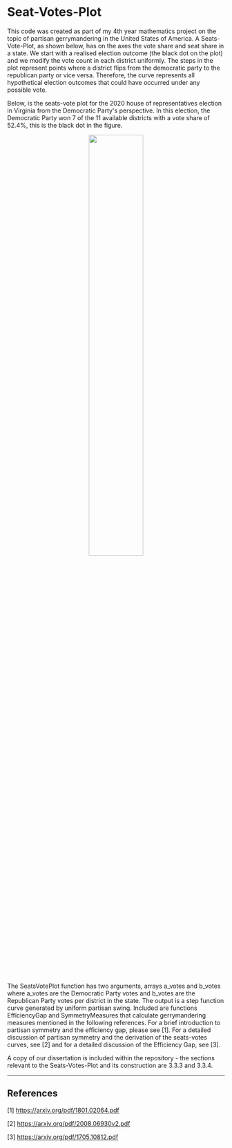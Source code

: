 # Seat-Votes-Plot

This code was created as part of my 4th year mathematics project on the topic of partisan gerrymandering in the United States of America. A Seats-Vote-Plot, as shown below, has on the axes the vote share and seat share in a state. We start with a realised election outcome (the black dot on the plot) and we modify the vote count in each district uniformly. The steps in the plot represent points where a district flips from the democratic party to the republican party or vice versa. Therefore, the curve represents all hypothetical election outcomes that could have occurred under any possible vote.

Below, is the seats-vote plot for the 2020 house of representatives election in Virginia from the Democratic Party's perspective. In this election, the Democratic Party won 7 of the 11 available districts with a vote share of 52.4%, this is the black dot in the figure. 

<p align="center" width="100%">
    <img width="50%" src="https://user-images.githubusercontent.com/77517061/147830819-06db2d7c-2a16-405f-b471-cb15e6f91c1c.png">
</p>


The SeatsVotePlot function has two arguments, arrays a_votes and b_votes where a_votes are the Democratic Party votes and b_votes are the Republican Party votes per district in the state. The output is a step function curve generated by uniform partisan swing. Included are functions EfficiencyGap and SymmetryMeasures that calculate gerrymandering measures mentioned in the following references. For a brief introduction to partisan symmetry and the efficiency gap, please see [1]. For a detailed discussion of partisan symmetry and the derivation of the seats-votes curves, see [2] and for a detailed discussion of the Efficiency Gap, see [3].

A copy of our dissertation is included within the repository - the sections relevant to the Seats-Votes-Plot and its construction are 3.3.3 and 3.3.4.

---

## References

[1] https://arxiv.org/pdf/1801.02064.pdf

[2] https://arxiv.org/pdf/2008.06930v2.pdf

[3] https://arxiv.org/pdf/1705.10812.pdf
